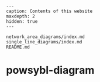 ```{toctree}
---
caption: Contents of this website
maxdepth: 2
hidden: true
---

network_area_diagrams/index.md
single_line_diagrams/index.md
README.md
```

# powsybl-diagram